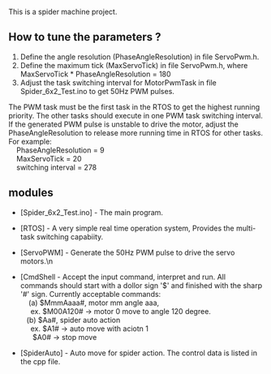 This is a spider machine project.

## How to tune the parameters ? 
1. Define the angle resolution (PhaseAngleResolution) in file ServoPwm.h.
2. Define the maximum tick (MaxServoTick) in file ServoPwm.h, where<br>
		MaxServoTick * PhaseAngleResolution = 180
3. Adjust the task switching interval for MotorPwmTask in file Spider_6x2_Test.ino
   to get 50Hz PWM pulses. 
   
The PWM task must be the first task in the RTOS to get the highest running priority.
The other tasks should execute in one PWM task switching interval. If the generated 
PWM pulse is unstable to drive the motor, adjust the PhaseAngleResolution to release 
more running time in RTOS for other tasks. For example:<br>
	&nbsp;&nbsp;&nbsp; PhaseAngleResolution = 9<br>
	&nbsp;&nbsp;&nbsp; MaxServoTick = 20<br>
	&nbsp;&nbsp;&nbsp; switching interval = 278<br>

## modules
* [Spider_6x2_Test.ino] - The main program.
	
* [RTOS] - A very simple real time operation system, Provides the multi-task switching capabiity.
	
* [ServoPWM] - Generate the 50Hz PWM pulse to drive the servo motors.\n
	
* [CmdShell - Accept the input command, interpret and run. All commands should start with a dollor sign '$'
           and finished with the sharp '#' sign. Currently acceptable commands:<br>
    &nbsp;&nbsp;&nbsp; (a) $MmmAaaa#, motor mm angle aaa, <br>
    &nbsp;&nbsp;&nbsp;&nbsp;    ex. $M00A120# -> motor 0 move to angle 120 degree.<br>
    &nbsp;&nbsp;&nbsp;(b) $Aa#, spider auto action<br>
    &nbsp;&nbsp;&nbsp;&nbsp;    ex. $A1# -> auto move with aciotn 1<br>
	&nbsp;&nbsp;&nbsp;&nbsp;&nbsp;        $A0# -> stop move<br>
			
* [SpiderAuto] - Auto move for spider action. The control data is listed in the cpp file.